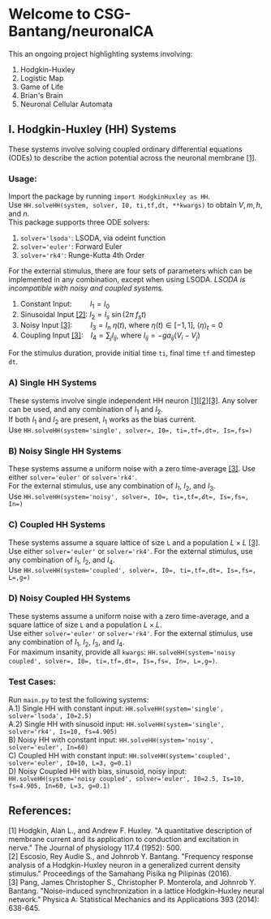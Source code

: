 # Welcome to CSG-Bantang/neuronalCA

This an ongoing project highlighting systems involving:
1) Hodgkin-Huxley
2) Logistic Map
3) Game of Life
4) Brian's Brain
5) Neuronal Cellular Automata


## I. Hodgkin-Huxley (HH) Systems
These systems involve solving coupled ordinary differential equations (ODEs) to describe the action potential across the neuronal membrane [[1]](#1). <br>
### Usage:
Import the package by running  `import HodgkinHuxley as HH`. <br>
Use `HH.solveHH(system, solver, I0, ti,tf,dt, **kwargs)` to obtain $V, m, h,$ and $n$. <br>
This package supports three ODE solvers:
1) `solver='lsoda'`: LSODA, via odeint function
2) `solver='euler'`: Forward Euler
3) `solver='rk4'`: Runge-Kutta 4th Order

For the external stimulus, there are four sets of parameters which can be implemented in any combination, except when using LSODA. *LSODA is incompatible with noisy and coupled systems.*
1) Constant Input: &emsp;&emsp; $I_{1} = I_0$
2) Sinusoidal Input [[2]](#2): $I_{2} = I_s~\sin(2\pi~f_s t)$
3) Noisy Input [[3]](#3): &emsp;&emsp; $I_{3} = I_n~\eta(t)$, where $\eta(t)\in[-1,1]$, $\langle \eta \rangle_t = 0$
4) Coupling Input [[3]](#3): &ensp; $I_{4} = \sum_{j} I_{ij}$, where $I_{ij} = -g a_{ij} (V_i-V_j)$

For the stimulus duration, provide initial time `ti`, final time `tf` and timestep `dt`.

### A) Single HH Systems
These systems involve single independent HH neuron [[1][2][3]](#1,#2,#3). Any solver can be used, and any combination of $I_{1}$ and $I_{2}$. <br>
If both $I_{1}$ and $I_{2}$ are present, $I_1$ works as the bias current. <br>
Use `HH.solveHH(system='single', solver=, I0=, ti=,tf=,dt=, Is=,fs=)`

### B) Noisy Single HH Systems
These systems assume a uniform noise with a zero time-average [[3]](#3). Use either `solver='euler'` or `solver='rk4'`. <br>
For the external stimulus, use any combination of $I_1$, $I_2$, and $I_3$. <br>
Use `HH.solveHH(system='noisy', solver=, I0=, ti=,tf=,dt=, Is=,fs=, In=)`

### C) Coupled HH Systems
These systems assume a square lattice of size `L` and a population $L\times L$ [[3]](#3). <br>
Use either `solver='euler'` or `solver='rk4'`. For the external stimulus, use any combination of $I_1$, $I_2$, and $I_4$. <br>
Use `HH.solveHH(system='coupled', solver=, I0=, ti=,tf=,dt=, Is=,fs=, L=,g=)`

### D) Noisy Coupled HH Systems
These systems assume a uniform noise with a zero time-average, and a square lattice of size `L` and a population $L\times L$. <br>
Use either `solver='euler'` or `solver='rk4'`. For the external stimulus, use any combination of $I_1$, $I_2$, $I_3$, and $I_4$. <br>
For maximum insanity, provide all `kwargs`: `HH.solveHH(system='noisy coupled', solver=, I0=, ti=,tf=,dt=, Is=,fs=, In=, L=,g=)`.

### Test Cases:
Run `main.py` to test the following systems: <br>
A.1) Single HH with constant input: `HH.solveHH(system='single', solver='lsoda', I0=2.5)` <br>
A.2) Single HH with  sinusoid input: `HH.solveHH(system='single', solver='rk4', Is=10, fs=4.905)` <br>
B) Noisy HH with constant input: `HH.solveHH(system='noisy', solver='euler', In=60)` <br>
C) Coupled HH with constant input: `HH.solveHH(system='coupled', solver='euler', I0=10, L=3, g=0.1)` <br>
D) Noisy Coupled HH with bias, sinusoid, noisy input: `HH.solveHH(system='noisy coupled', solver='euler', I0=2.5, Is=10, fs=4.905, In=60, L=3, g=0.1)` <br>

## References:
<a id="1">[1]</a> Hodgkin, Alan L., and Andrew F. Huxley. "A quantitative description of membrane current and its application to conduction and excitation in nerve." The Journal of physiology 117.4 (1952): 500. <br>
<a id="2">[2]</a> Escosio, Rey Audie S., and Johnrob Y. Bantang. "Frequency response analysis of a Hodgkin-Huxley neuron in a generalized current density stimulus." Proceedings of the Samahang Pisika ng Pilipinas (2016). <br>
<a id="3">[3]</a> Pang, James Christopher S., Christopher P. Monterola, and Johnrob Y. Bantang. "Noise-induced synchronization in a lattice Hodgkin–Huxley neural network." Physica A: Statistical Mechanics and its Applications 393 (2014): 638-645. <br>
